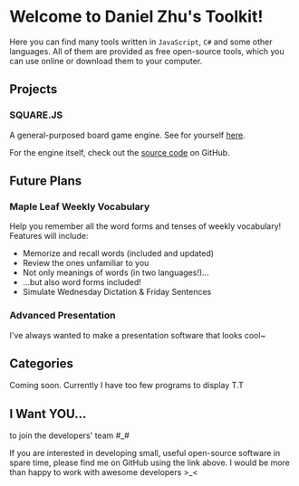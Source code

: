 # Welcome to Daniel Zhu's Toolkit!
Here you can find many tools written in `JavaScript`, `C#`
and some other languages. All of them are provided as free
open-source tools, which you can use online or
download them to your computer.

## Projects

### SQUARE.JS
A general-purposed board game engine. See for yourself
[here](http://danielzhu.tk/square.js/).

For the engine itself, check out the
[source code](https://github.com/danzhu/square.js)
on GitHub.

## Future Plans

### Maple Leaf Weekly Vocabulary

Help you remember all the word forms and tenses of weekly
vocabulary! Features will include:

* Memorize and recall words (included and updated)
* Review the ones unfamiliar to you
* Not only meanings of words (in two languages!)...
* ...but also word forms included!
* Simulate Wednesday Dictation &amp; Friday Sentences

### Advanced Presentation

I've always wanted to make a presentation software that looks cool~

## Categories
Coming soon. Currently I have too few programs to display T.T

## I Want YOU...
to join the developers' team #_#

If you are interested in developing small, useful open-source
software in spare time, please find me on GitHub using the link
above. I would be more than happy to work
with awesome developers &gt;_&lt;